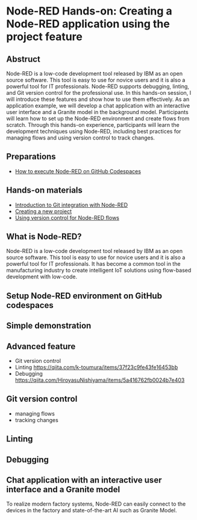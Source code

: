 # Node-RED Hands-on: Creating a Node-RED application using the project feature

## Abstruct
Node-RED is a low-code development tool released by IBM as an open source software. This tool is easy to use for novice users and it is also a powerful tool for IT professionals. Node-RED supports debugging, linting, and Git version control for the professional use. In this hands-on session, I will introduce these features and show how to use them effectively. As an application example, we will develop a chat application with an interactive user interface and a Granite model in the background model. Participants will learn how to set up the Node-RED environment and create flows from scratch. Through this hands-on experience, participants will learn the development techniques using Node-RED, including best practices for managing flows and using version control to track changes.

## Preparations
- [How to execute Node-RED on GitHub Codespaces](https://github.com/kazuhitoyokoi/node-red-codespaces)

## Hands-on materials
- [Introduction to Git integration with Node-RED](intro2git.md)
- [Creating a new project](createproject.md)
- [Using version control for Node-RED flows](versioncontrol.md)

## What is Node-RED?
Node-RED is a low-code development tool released by IBM as an open source software. This tool is easy to use for novice users and it is also a powerful tool for IT professionals. 
It has become a common tool in the manufacturing industry to create intelligent IoT solutions using flow-based development with low-code. 

## Setup Node-RED environment on GitHub codespaces

## Simple demonstration

## Advanced feature
- Git version control
- Linting
https://qiita.com/k-toumura/items/37f23c9fe43fe16453bb
- Debugging
https://qiita.com/HiroyasuNishiyama/items/5a416762fb0024b7e403

## Git version control
- managing flows
- tracking changes

## Linting


## Debugging

## Chat application with an interactive user interface and a Granite model

To realize modern factory systems, Node-RED can easily connect to the devices in the factory and state-of-the-art AI such as Granite Model. 

